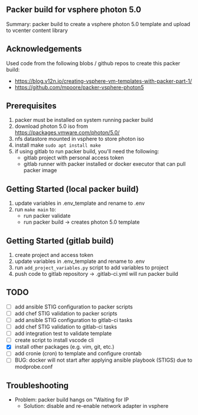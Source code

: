 ## Packer build for vsphere photon 5.0
Summary: packer build to create a vsphere photon 5.0 template and upload to vcenter content library 

## Acknowledgements
Used code from the following blobs / github repos to create this packer build:
- https://blog.v12n.io/creating-vsphere-vm-templates-with-packer-part-1/
- https://github.com/mpoore/packer-vsphere-photon5


## Prerequisites
1. packer must be installed on system running packer build
1. download photon 5.0 iso from https://packages.vmware.com/photon/5.0/
1. nfs datastore mounted in vsphere to store photon iso
1. install make ```sudo apt install make```
1. if using gitlab to run packer build, you'll need the following:
    - gitlab project with personal access token
    - gitlab runner with packer installed or docker executor that can pull packer image

## Getting Started (local packer build)
1. update variables in .env_template and rename to .env
2. run ```make main``` to:
    - run packer validate
    - run packer build -> creates photon 5.0 template

## Getting Started (gitlab build)
1. create project and access token
1. update variables in .env_template and rename to .env
1. run ```add_project_variables.py``` script to add variables to project
1. push code to gitlab repository -> .gitlab-ci.yml will run packer build

## TODO
- [ ] add ansible STIG configuration to packer scripts
- [ ] add chef STIG validation to packer scripts
- [ ] add ansible STIG configuration to gitlab-ci tasks
- [ ] add chef STIG validation to gitlab-ci tasks
- [ ] add integration test to validate template
- [ ] create script to install vscode cli 
- [x] install other packages (e.g. vim, git, etc.)
- [ ] add cronie (cron) to template and configure crontab
- [ ] BUG: docker will not start after applying ansible playbook (STIGS) due to modprobe.conf

## Troubleshooting
- Problem: packer build hangs on "Waiting for IP
    - Solution: disable and re-enable network adapter in vsphere

